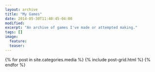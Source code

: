 ```yaml
---
layout: archive
title: "My Games"
date: 2014-05-30T11:40:45-04:00
modified:
excerpt: "An archive of games I've made or attempted making."
tags: []
image:
  feature:
  teaser:
---
```


<div class="tiles">
{% for post in site.categories.media %}
  {% include post-grid.html %}
{% endfor %}
</div><!-- /.tiles -->

